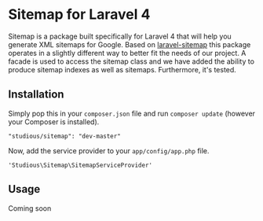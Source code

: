 Sitemap for Laravel 4
=====================

Sitemap is a package built specifically for Laravel 4 that will help you generate XML sitemaps for Google. Based on [laravel-sitemap](https://github.com/RoumenDamianoff/laravel-sitemap) this package operates in a slightly different way to better fit the needs of our project. A facade is used to access the sitemap class and we have added the ability to produce sitemap indexes as well as sitemaps. Furthermore, it's tested.

## Installation

Simply pop this in your `composer.json` file and run `composer update` (however your Composer is installed).

```
"studious/sitemap": "dev-master"
```

Now, add the service provider to your `app/config/app.php` file.

`'Studious\Sitemap\SitemapServiceProvider'`

## Usage
Coming soon